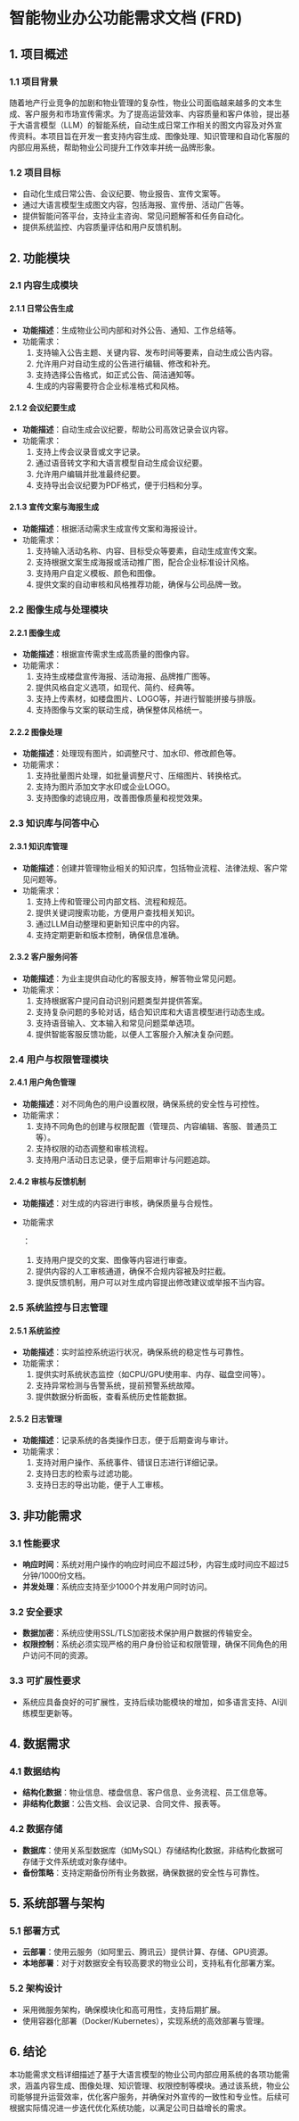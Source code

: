 # 智能物业办公功能需求文档 (FRD)

## 1. 项目概述

### 1.1 项目背景

随着地产行业竞争的加剧和物业管理的复杂性，物业公司面临越来越多的文本生成、客户服务和市场宣传需求。为了提高运营效率、内容质量和客户体验，提出基于大语言模型（LLM）的智能系统，自动生成日常工作相关的图文内容及对外宣传资料。本项目旨在开发一套支持内容生成、图像处理、知识管理和自动化客服的内部应用系统，帮助物业公司提升工作效率并统一品牌形象。

### 1.2 项目目标

- 自动化生成日常公告、会议纪要、物业报告、宣传文案等。
- 通过大语言模型生成图文内容，包括海报、宣传册、活动广告等。
- 提供智能问答平台，支持业主咨询、常见问题解答和任务自动化。
- 提供系统监控、内容质量评估和用户反馈机制。

## 2. 功能模块

### 2.1 内容生成模块

#### 2.1.1 日常公告生成

- **功能描述**：生成物业公司内部和对外公告、通知、工作总结等。
- 功能需求：
  1. 支持输入公告主题、关键内容、发布时间等要素，自动生成公告内容。
  2. 允许用户对自动生成的公告进行编辑、修改和补充。
  3. 支持选择公告格式，如正式公告、简洁通知等。
  4. 生成的内容需要符合企业标准格式和风格。

#### 2.1.2 会议纪要生成

- **功能描述**：自动生成会议纪要，帮助公司高效记录会议内容。
- 功能需求：
  1. 支持上传会议录音或文字记录。
  2. 通过语音转文字和大语言模型自动生成会议纪要。
  3. 允许用户编辑并批准最终纪要。
  4. 支持导出会议纪要为PDF格式，便于归档和分享。

#### 2.1.3 宣传文案与海报生成

- **功能描述**：根据活动需求生成宣传文案和海报设计。
- 功能需求：
  1. 支持输入活动名称、内容、目标受众等要素，自动生成宣传文案。
  2. 支持根据文案生成海报或活动推广图，配合企业标准设计风格。
  3. 支持用户自定义模板、颜色和图像。
  4. 提供文案的自动审核和风格推荐功能，确保与公司品牌一致。

### 2.2 图像生成与处理模块

#### 2.2.1 图像生成

- **功能描述**：根据宣传需求生成高质量的图像内容。
- 功能需求：
  1. 支持生成楼盘宣传海报、活动海报、品牌推广图等。
  2. 提供风格自定义选项，如现代、简约、经典等。
  3. 支持上传素材，如楼盘图片、LOGO等，并进行智能拼接与排版。
  4. 支持图像与文案的联动生成，确保整体风格统一。

#### 2.2.2 图像处理

- **功能描述**：处理现有图片，如调整尺寸、加水印、修改颜色等。
- 功能需求：
  1. 支持批量图片处理，如批量调整尺寸、压缩图片、转换格式。
  2. 支持为图片添加文字水印或企业LOGO。
  3. 支持图像的滤镜应用，改善图像质量和视觉效果。

### 2.3 知识库与问答中心

#### 2.3.1 知识库管理

- **功能描述**：创建并管理物业相关的知识库，包括物业流程、法律法规、客户常见问题等。
- 功能需求：
  1. 支持上传和管理公司内部文档、流程和规范。
  2. 提供关键词搜索功能，方便用户查找相关知识。
  3. 通过LLM自动整理和更新知识库中的内容。
  4. 支持定期更新和版本控制，确保信息准确。

#### 2.3.2 客户服务问答

- **功能描述**：为业主提供自动化的客服支持，解答物业常见问题。
- 功能需求：
  1. 支持根据客户提问自动识别问题类型并提供答案。
  2. 支持复杂问题的多轮对话，结合知识库和大语言模型进行动态生成。
  3. 支持语音输入、文本输入和常见问题菜单选项。
  4. 提供智能客服反馈功能，以便人工客服介入解决复杂问题。

### 2.4 用户与权限管理模块

#### 2.4.1 用户角色管理

- **功能描述**：对不同角色的用户设置权限，确保系统的安全性与可控性。
- 功能需求：
  1. 支持不同角色的创建与权限配置（管理员、内容编辑、客服、普通员工等）。
  2. 支持权限的动态调整和审核流程。
  3. 支持用户活动日志记录，便于后期审计与问题追踪。

#### 2.4.2 审核与反馈机制

- **功能描述**：对生成的内容进行审核，确保质量与合规性。

- 功能需求

  ：

  1. 支持用户提交的文案、图像等内容进行审查。
  2. 提供内容的人工审核通道，确保不合规内容被及时拦截。
  3. 提供反馈机制，用户可以对生成内容提出修改建议或举报不当内容。

### 2.5 系统监控与日志管理

#### 2.5.1 系统监控

- **功能描述**：实时监控系统运行状况，确保系统的稳定性与可靠性。
- 功能需求：
  1. 提供实时系统状态监控（如CPU/GPU使用率、内存、磁盘空间等）。
  2. 支持异常检测与告警系统，提前预警系统故障。
  3. 提供数据分析面板，查看系统历史性能数据。

#### 2.5.2 日志管理

- **功能描述**：记录系统的各类操作日志，便于后期查询与审计。
- 功能需求：
  1. 支持对用户操作、系统事件、错误日志进行详细记录。
  2. 支持日志的检索与过滤功能。
  3. 支持日志的导出功能，便于人工审核。

## 3. 非功能需求

### 3.1 性能要求

- **响应时间**：系统对用户操作的响应时间应不超过5秒，内容生成时间应不超过5分钟/1000份文档。
- **并发处理**：系统应支持至少1000个并发用户同时访问。

### 3.2 安全要求

- **数据加密**：系统应使用SSL/TLS加密技术保护用户数据的传输安全。
- **权限控制**：系统必须实现严格的用户身份验证和权限管理，确保不同角色的用户访问不同的资源。

### 3.3 可扩展性要求

- 系统应具备良好的可扩展性，支持后续功能模块的增加，如多语言支持、AI训练模型更新等。

## 4. 数据需求

### 4.1 数据结构

- **结构化数据**：物业信息、楼盘信息、客户信息、业务流程、员工信息等。
- **非结构化数据**：公告文档、会议记录、合同文件、报表等。

### 4.2 数据存储

- **数据库**：使用关系型数据库（如MySQL）存储结构化数据，非结构化数据可存储于文件系统或对象存储中。
- **备份策略**：支持定期备份所有业务数据，确保数据的安全性与可靠性。

## 5. 系统部署与架构

### 5.1 部署方式

- **云部署**：使用云服务（如阿里云、腾讯云）提供计算、存储、GPU资源。
- **本地部署**：对于对数据安全有较高要求的物业公司，支持私有化部署方案。

### 5.2 架构设计

- 采用微服务架构，确保模块化和高可用性，支持后期扩展。
- 使用容器化部署（Docker/Kubernetes），实现系统的高效部署与管理。

## 6. 结论

本功能需求文档详细描述了基于大语言模型的物业公司内部应用系统的各项功能需求，涵盖内容生成、图像处理、知识管理、权限控制等模块。通过该系统，物业公司能够提升运营效率，优化客户服务，并确保对外宣传的一致性和专业性。后续可根据实际情况进一步迭代优化系统功能，以满足公司日益增长的需求。